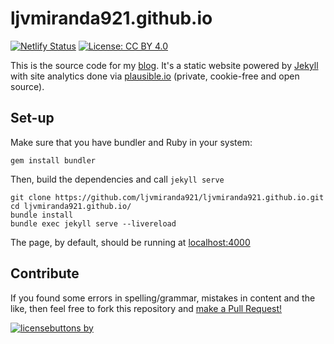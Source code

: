 # ljvmiranda921.github.io

[![Netlify Status](https://api.netlify.com/api/v1/badges/4b3d2934-2e6c-4bd3-876f-40f9a8655af7/deploy-status)](https://app.netlify.com/sites/ljvmiranda921/deploys)
[![License: CC BY 4.0](https://img.shields.io/badge/license-CC%20BY%204.0-blue.svg)](https://creativecommons.org/licenses/by/4.0/)

This is the source code for my [blog](https://ljvmiranda921.github.io). It's a
static website powered by [Jekyll](https://jekyllrb.com/) with site analytics
done via [plausible.io](plausible.io/ljvmiranda921.github.io) (private,
cookie-free and open source).

## Set-up

Make sure that you have bundler and Ruby in your system:

```shell
gem install bundler
```

Then, build the dependencies and call `jekyll serve`

```shell
git clone https://github.com/ljvmiranda921/ljvmiranda921.github.io.git 
cd ljvmiranda921.github.io/
bundle install
bundle exec jekyll serve --livereload
```

The page, by default, should be running at [localhost:4000](localhost:4000)

## Contribute

If you found some errors in spelling/grammar, mistakes in content and the like, then feel
free to fork this repository and [make a Pull Request!](https://help.github.com/articles/creating-a-pull-request/)

[![licensebuttons by](https://licensebuttons.net/l/by/3.0/88x31.png)](https://creativecommons.org/licenses/by/4.0)
